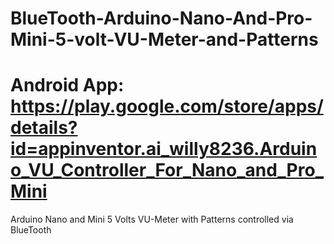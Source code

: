 # BlueTooth-Arduino-Nano-And-Pro-Mini-5-volt-VU-Meter-and-Patterns
# Android App: https://play.google.com/store/apps/details?id=appinventor.ai_willy8236.Arduino_VU_Controller_For_Nano_and_Pro_Mini
Arduino Nano and Mini 5 Volts VU-Meter with Patterns controlled via BlueTooth
